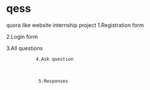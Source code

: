 # qess
quora like website internship project
1.Registration form


                           


2.Login form    

                                   
     



3.All questions

 






   




     
               4.Ask question
         
                      



              
                         



 

                5.Responses
                                      
                           
 
 

